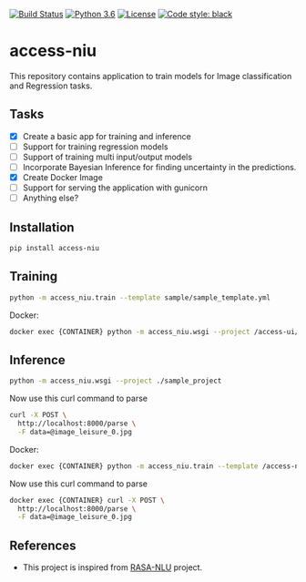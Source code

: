 [![Build Status](https://travis-ci.org/accessai/access-niu.svg?branch=master)](https://travis-ci.org/accessai/access-niu)
[![Python 3.6](https://img.shields.io/badge/python-3.6-blue.svg)](https://www.python.org/downloads/release/python-360/)
[![License](https://img.shields.io/badge/License-Apache%202.0-blue.svg)](https://opensource.org/licenses/Apache-2.0)
[![Code style: black](https://img.shields.io/badge/code%20style-black-000000.svg)](https://github.com/ambv/black)
# access-niu
This repository contains application to train models for Image classification and Regression tasks.

## Tasks
- [x] Create a basic app for training and inference
- [ ] Support for training regression models
- [ ] Support of training multi input/output models
- [ ] Incorporate Bayesian Inference for finding uncertainty in the predictions.
- [x] Create Docker Image
- [ ] Support for serving the application with gunicorn
- [ ] Anything else? 

## Installation
```bash
pip install access-niu
```

## Training
```bash
python -m access_niu.train --template sample/sample_template.yml
```
Docker:
```bash
docker exec {CONTAINER} python -m access_niu.wsgi --project /access-ui/access_ui/sample_project
```

## Inference
```bash
python -m access_niu.wsgi --project ./sample_project
```
Now use this curl command to parse
```bash
curl -X POST \
  http://localhost:8000/parse \
  -F data=@image_leisure_0.jpg
```
Docker:
```bash
docker exec {CONTAINER} python -m access_niu.train --template /access-niu/access_niu/sample/sample_template.yml
```
Now use this curl command to parse
```bash
docker exec {CONTAINER} curl -X POST \
  http://localhost:8000/parse \
  -F data=@image_leisure_0.jpg
```

## References
- This project is inspired from [RASA-NLU](https://github.com/RasaHQ/rasa) project.
